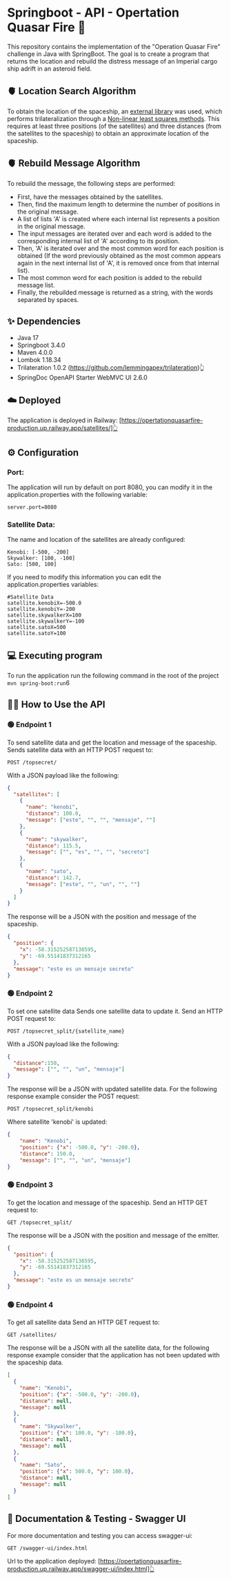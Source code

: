 # Springboot - API - Opertation Quasar Fire 🚀
This repository contains the implementation of the "Operation Quasar Fire" challenge in Java with SpringBoot.
The goal is to create a program that returns the location and rebuild the distress message of an Imperial cargo ship adrift in an asteroid field.

## 🫀 Location Search Algorithm
To obtain the location of the spaceship, an [external library](https://github.com/lemmingapex/trilateration) was used, which performs trilateralization through a [Non-linear least squares methods](https://en.wikipedia.org/wiki/Non-linear_least_squares). This requires at least three positions (of the satellites) and three distances (from the satellites to the spaceship) to obtain an approximate location of the spaceship.

## 🫀 Rebuild Message Algorithm
To rebuild the message, the following steps are performed:
* First, have the messages obtained by the satellites.
* Then, find the maximum length to determine the number of positions in the original message.
* A list of lists 'A' is created where each internal list represents a position in the original message.
* The input messages are iterated over and each word is added to the corresponding internal list of 'A' according to its position.
* Then, 'A' is iterated over and the most common word for each position is obtained (If the word previously obtained as the most common appears again in the next internal list of 'A', it is removed once from that internal list).
* The most common word for each position is added to the rebuild message list.
* Finally, the rebuilded message is returned as a string, with the words separated by spaces.

## ✨ Dependencies
* Java 17
* Springboot 3.4.0
* Maven 4.0.0
* Lombok 1.18.34
* Trilateration 1.0.2 (https://github.com/lemmingapex/trilateration)👆
* SpringDoc OpenAPI Starter WebMVC UI 2.6.0

## ☁️ Deployed
The application is deployed in Railway:
[https://opertationquasarfire-production.up.railway.app/satellites/]👆

## ⚙️ Configuration
### Port:
The application will run by default on port 8080, you can modify it in the application.properties with the following variable: 
```
server.port=8080
```
### Satellite Data:
The name and location of the satellites are already configured:
```
Kenobi: [-500, -200]
Skywalker: [100, -100]
Sato: [500, 100]
```
If you need to modify this information you can edit the application.properties variables:
```
#Satellite Data
satellite.kenobiX=-500.0
satellite.kenobiY=-200
satellite.skywalkerX=100
satellite.skywalkerY=-100
satellite.satoX=500
satellite.satoY=100
```
## 💻 Executing program
To run the application run the following command in the root of the project `mvn spring-boot:run`6

## 💁‍♀️ How to Use the  API
### 🟢 Endpoint 1
To send satellite data and get the location and message of the spaceship.
Sends satellite data with an HTTP POST request to:
```http
POST /topsecret/
```
With a JSON payload like the following:
```json
{
  "satellites": [
    {
      "name": "kenobi",
      "distance": 100.0,
      "message": ["este", "", "", "mensaje", ""]
    },
    {
      "name": "skywalker",
      "distance": 115.5,
      "message": ["", "es", "", "", "secreto"]
    },
    {
      "name": "sato",
      "distance": 142.7,
      "message": ["este", "", "un", "", ""]
    }
  ]
}
```
The response will be a JSON with the position and message of the spaceship.
```json
{
  "position": {
    "x": -58.315252587138595,
    "y": -69.55141837312165
  },
  "message": "este es un mensaje secreto"
}
```
### 🟢 Endpoint 2
To set one satellite data 
Sends one satellite data to update it. Send an HTTP POST request to:
```http
POST /topsecret_split/{satellite_name}
```
With a JSON payload like the following:
```json
{
  "distance":150,
  "message": ["", "", "un", "mensaje"]
}
```
The response will be a JSON with updated satellite data. For the following response example consider the POST request:
```http
POST /topsecret_split/kenobi
```
Where satellite 'kenobi' is updated:
```json
{
    "name": "Kenobi",
    "position": {"x": -500.0, "y": -200.0},
    "distance": 150.0,
    "message": ["", "", "un", "mensaje"]
}
```
### 🟢 Endpoint 3
To get the location and message of the spaceship.
Send an HTTP GET request to:
```http
GET /topsecret_split/
```
The response will be a JSON with the position and message of the emitter.
```json
{
  "position": {
    "x": -58.315252587138595,
    "y": -69.55141837312165
  },
  "message": "este es un mensaje secreto"
}
```
### 🟢 Endpoint 4
To get all satellite data
Send an HTTP GET request to:
```http
GET /satellites/
```
The response will be a JSON with all the satellite data, for the following response example consider that the application has not been updated with the spaceship data.
```json
[
  {
    "name": "Kenobi",
    "position": {"x": -500.0, "y": -200.0},
    "distance": null,
    "message": null
  },
  {
    "name": "Skywalker",
    "position": {"x": 100.0, "y": -100.0},
    "distance": null,
    "message": null
  },
  {
    "name": "Sato",
    "position": {"x": 500.0, "y": 100.0},
    "distance": null,
    "message": null
  }
]
```
## 📝 Documentation & Testing - Swagger UI
For more documentation and testing you can access swagger-ui:
```http
GET /swagger-ui/index.html
```
Url to the application deployed:
[https://opertationquasarfire-production.up.railway.app/swagger-ui/index.html]👆